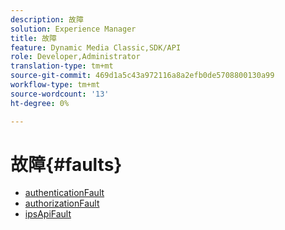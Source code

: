 ```yaml
---
description: 故障
solution: Experience Manager
title: 故障
feature: Dynamic Media Classic,SDK/API
role: Developer,Administrator
translation-type: tm+mt
source-git-commit: 469d1a5c43a972116a8a2efb0de5708800130a99
workflow-type: tm+mt
source-wordcount: '13'
ht-degree: 0%

---
```



# 故障{#faults}

* [authenticationFault](r-authentication-fault.md)
* [authorizationFault](r-authorization-fault.md)
* [ipsApiFault](r-ips-api-fault.md)
